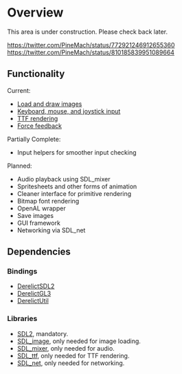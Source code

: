 # Overview

This area is under construction. Please check back later.

https://twitter.com/PineMach/status/772921246912655360  
https://twitter.com/PineMach/status/810185839951089664

## Functionality

Current:

- [Load and draw images](https://github.com/pineapplemachine/mach.d/tree/master/mach/sdl/graphics)
- [Keyboard, mouse, and joystick input](https://github.com/pineapplemachine/mach.d/tree/master/mach/sdl/input)
- [TTF rendering](https://github.com/pineapplemachine/mach.d/tree/master/mach/sdl/graphics/ttf)
- [Force feedback](https://github.com/pineapplemachine/mach.d/tree/master/mach/sdl/haptic)

Partially Complete:

- Input helpers for smoother input checking

Planned:

- Audio playback using SDL_mixer
- Spritesheets and other forms of animation
- Cleaner interface for primitive rendering
- Bitmap font rendering
- OpenAL wrapper
- Save images
- GUI framework
- Networking via SDL_net

## Dependencies

### Bindings

- [DerelictSDL2](https://github.com/DerelictOrg/DerelictSDL2)
- [DerelictGL3](https://github.com/DerelictOrg/DerelictGL3)
- [DerelictUtil](https://github.com/DerelictOrg/DerelictUtil)

### Libraries

- [SDL2](https://www.libsdl.org/download-2.0.php), mandatory.
- [SDL_image](https://www.libsdl.org/projects/SDL_image/), only needed for image loading.
- [SDL_mixer](https://www.libsdl.org/projects/SDL_mixer/), only needed for audio.
- [SDL_ttf](https://www.libsdl.org/projects/SDL_ttf/), only needed for TTF rendering.
- [SDL_net](https://www.libsdl.org/projects/SDL_net/), only needed for networking.
